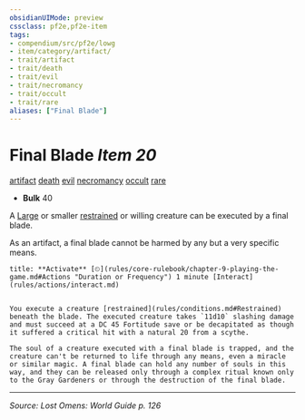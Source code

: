 ```yaml
---
obsidianUIMode: preview
cssclass: pf2e,pf2e-item
tags:
- compendium/src/pf2e/lowg
- item/category/artifact/
- trait/artifact
- trait/death
- trait/evil
- trait/necromancy
- trait/occult
- trait/rare
aliases: ["Final Blade"]
---
```

# Final Blade *Item 20*  
[artifact](artifact-gmg.md "Artifact Item Trait")  [death](death.md "Death Effect Trait")  [evil](evil.md "Evil Alignment Trait")  [necromancy](necromancy.md "Necromancy School Trait")  [occult](occult.md "Occult Tradition Trait")  [rare](rare.md "Rare Rarity Trait")  

- **Bulk** 40

A [Large](large-b1.md "Large Size Trait") or smaller [restrained](conditions.md#Restrained) or willing creature can be executed by a final blade.

As an artifact, a final blade cannot be harmed by any but a very specific means.

```ad-embed-ability
title: **Activate** [⏲](rules/core-rulebook/chapter-9-playing-the-game.md#Actions "Duration or Frequency") 1 minute [Interact](rules/actions/interact.md)


You execute a creature [restrained](rules/conditions.md#Restrained) beneath the blade. The executed creature takes `11d10` slashing damage and must succeed at a DC 45 Fortitude save or be decapitated as though it suffered a critical hit with a natural 20 from a scythe.

The soul of a creature executed with a final blade is trapped, and the creature can't be returned to life through any means, even a miracle or similar magic. A final blade can hold any number of souls in this way, and they can be released only through a complex ritual known only to the Gray Gardeners or through the destruction of the final blade.
```


---
*Source: Lost Omens: World Guide p. 126*